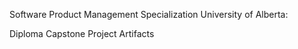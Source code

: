 Software Product Management Specialization University of Alberta:

Diploma Capstone Project Artifacts
